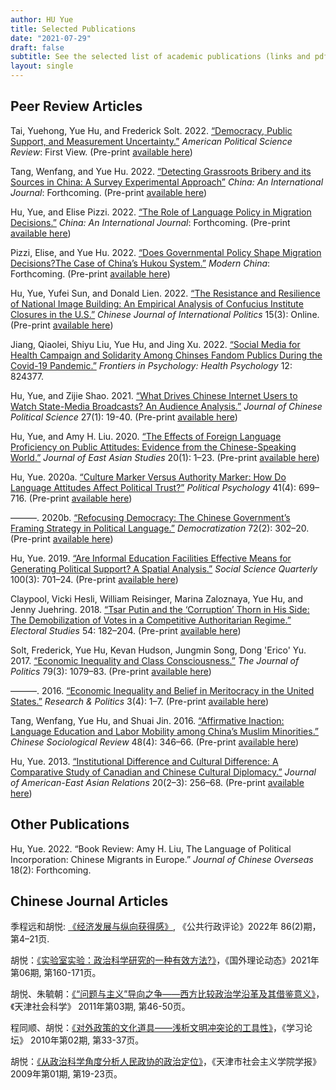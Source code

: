 ```yaml
---
author: HU Yue
title: Selected Publications
date: "2021-07-29"
draft: false
subtitle: See the selected list of academic publications (links and pdf). 
layout: single
---
```


## Peer Review Articles

Tai, Yuehong, Yue Hu, and Frederick Solt. 2022. [“Democracy, Public Support, and Measurement Uncertainty.”](https://doi.org/10.1017/S0003055422000429) *American Political Science Review*: First View. (Pre-print [available here](https://osf.io/preprints/socarxiv/y5fdv/)) 

Tang, Wenfang, and Yue Hu. 2022. [“Detecting Grassroots Bribery and its Sources in China: A Survey Experimental Approach”](https://www.researchgate.net/publication/356834671_Detecting_Grassroots_Bribery_and_its_Sources_in_China_A_Survey_Experimental_Approach) *China: An International Journal*: Forthcoming. (Pre-print [available here](https://www.researchgate.net/publication/356834671_Detecting_Grassroots_Bribery_and_its_Sources_in_China_A_Survey_Experimental_Approach))

Hu, Yue, and Elise Pizzi. 2022. [“The Role of Language Policy in Migration Decisions.”](https://www.researchgate.net/publication/353571483_Breaking_Through_the_Linguistic_Barrier_The_Role_of_Language_Policy_in_Migration_Decisions) *China: An International Journal*: Forthcoming. (Pre-print [available here](https://www.researchgate.net/publication/353571483_Breaking_Through_the_Linguistic_Barrier_The_Role_of_Language_Policy_in_Migration_Decisions))

Pizzi, Elise, and Yue Hu. 2022. [“Does Governmental Policy Shape Migration Decisions?The Case of China’s Hukou System.”](https://www.researchgate.net/publication/353571706_Does_Governmental_Policy_Shape_Migration_Decisions_The_Case_of_China's_Hukou_System) *Modern China*: Forthcoming. (Pre-print [available here](https://www.researchgate.net/publication/353571706_Does_Governmental_Policy_Shape_Migration_Decisions_The_Case_of_China's_Hukou_System))

Hu, Yue, Yufei Sun, and Donald Lien. 2022. [“The Resistance and Resilience of National Image Building: An Empirical Analysis of Confucius Institute Closures in the U.S.”](https://academic.oup.com/cjip/advance-article-abstract/doi/10.1093/cjip/poac010/6574938?redirectedFrom=fulltext) *Chinese Journal of International Politics* 15(3): Online. (Pre-print [available here](https://www.researchgate.net/publication/359845059_The_Resistance_and_Resilience_of_National_Image_Building_An_Empirical_Analysis_of_Confucius_Institute_Closures_in_the_US))

Jiang, Qiaolei, Shiyu Liu, Yue Hu, and Jing Xu. 2022. [“Social Media for Health Campaign and Solidarity Among Chinses Fandom Publics During the Covid-19 Pandemic.”](https://www.frontiersin.org/article/10.3389/fpsyg.2021.824377) *Frontiers in Psychology: Health Psychology* 12: 824377.

Hu, Yue, and Zijie Shao. 2021. [“What Drives Chinese Internet Users to Watch State-Media Broadcasts? An Audience Analysis.”](https://www.researchgate.net/publication/353571814_What_Drives_Chinese_Internet_Users_to_Watch_State-Media_Broadcasts_An_Audience_Analysis) *Journal of Chinese Political Science* 27(1): 19-40. (Pre-print [available here](https://www.researchgate.net/publication/353571814_What_Drives_Chinese_Internet_Users_to_Watch_State-Media_Broadcasts_An_Audience_Analysis))

Hu, Yue, and Amy H. Liu. 2020. [“The Effects of Foreign Language Proficiency on Public Attitudes: Evidence from the Chinese-Speaking World.”](https://www.cambridge.org/core/journals/journal-of-east-asian-studies/article/effects-of-foreign-language-proficiency-on-public-attitudes-evidence-from-the-chinesespeaking-world/56277FA559EFC923958CC405566E6DDD?__cf_chl_jschl_tk__=pmd_9f85bc92b6ed02ea2e1eefa21596c04f8fd3f9b9-1627628614-0-gqNtZGzNAvijcnBszQp6) *Journal of East Asian Studies* 20(1): 1–23. (Pre-print [available here](https://www.researchgate.net/publication/339180227_THE_EFFECTS_OF_FOREIGN_LANGUAGE_PROFICIENCY_ON_PUBLIC_ATTITUDES_EVIDENCE_FROM_THE_CHINESE-SPEAKING_WORLD))

Hu, Yue. 2020a. [“Culture Marker Versus Authority Marker: How Do Language Attitudes Affect Political Trust?”](https://onlinelibrary.wiley.com/doi/full/10.1111/pops.12646) *Political Psychology* 41(4): 699–716. (Pre-print [available here](https://www.researchgate.net/publication/338460629_Culture_Marker_Versus_Authority_Marker_How_Do_Language_Attitudes_Affect_Political_Trust))

———. 2020b. [“Refocusing Democracy: The Chinese Government’s Framing Strategy in Political Language.”](https://www.tandfonline.com/doi/abs/10.1080/13510347.2019.1690461) *Democratization* 72(2): 302–20. (Pre-print [available here](https://www.researchgate.net/publication/337277653_Refocusing_democracy_the_Chinese_government's_framing_strategy_in_political_language))

Hu, Yue. 2019. [“Are Informal Education Facilities Effective Means for Generating Political Support? A Spatial Analysis.”](https://onlinelibrary.wiley.com/doi/full/10.1111/ssqu.12589) *Social Science Quarterly* 100(3): 701–24. (Pre-print [available here](https://www.researchgate.net/publication/330850702_Are_Informal_Education_Facilities_Effective_Means_for_Generating_Political_Support_A_Spatial_Analysis))

Claypool, Vicki Hesli, William Reisinger, Marina Zaloznaya, Yue Hu, and Jenny Juehring. 2018. [“Tsar Putin and the ‘Corruption’ Thorn in His Side: The Demobilization of Votes in a Competitive Authoritarian Regime.”](https://dialnet.unirioja.es/servlet/articulo?codigo=6539661) *Electoral Studies* 54: 182–204. (Pre-print [available here](https://www.researchgate.net/publication/325717067_Tsar_Putin_and_the_corruption_thorn_in_his_side_The_demobilization_of_votes_in_a_competitive_authoritarian_regime))

Solt, Frederick, Yue Hu, Kevan Hudson, Jungmin Song, Dong 'Erico' Yu. 2017. [“Economic Inequality and Class Consciousness.”](https://www.journals.uchicago.edu/doi/abs/10.1086/690971) *The Journal of Politics* 79(3): 1079–83. (Pre-print [available here](https://www.researchgate.net/publication/317072456_Economic_Inequality_and_Class_Consciousness))

———. 2016. [“Economic Inequality and Belief in Meritocracy in the United States.”](https://journals.sagepub.com/doi/full/10.1177/2053168016672101) *Research & Politics* 3(4): 1–7. (Pre-print [available here](https://www.researchgate.net/publication/309299927_Economic_inequality_and_belief_in_meritocracy_in_the_United_States))

Tang, Wenfang, Yue Hu, and Shuai Jin. 2016. [“Affirmative Inaction: Language Education and Labor Mobility among China’s Muslim Minorities.”](https://www.tandfonline.com/doi/abs/10.1080/21620555.2016.1202753) *Chinese Sociological Review* 48(4): 346–66. (Pre-print [available here](https://www.researchgate.net/publication/308010441_Affirmative_Inaction_Education_Language_Proficiency_and_Socioeconomic_Attainment_Among_China's_Uyghur_Minority))

Hu, Yue. 2013. [“Institutional Difference and Cultural Difference: A Comparative Study of Canadian and Chinese Cultural Diplomacy.”](https://brill.com/view/journals/jaer/20/2-3/article-p256_11.xml) *Journal of American-East Asian Relations* 20(2–3): 256–68. (Pre-print [available here](https://www.researchgate.net/publication/274986095_Institutional_Difference_and_Cultural_Difference_A_Comparative_Study_of_Canadian_and_Chinese_Cultural_Diplomacy))

## Other Publications

Hu, Yue. 2022. “Book Review: Amy H. Liu, The Language of Political Incorporation: Chinese Migrants in Europe.” *Journal of Chinese Overseas* 18(2): Forthcoming.


## Chinese Journal Articles

季程远和胡悦: [《经济发展与纵向获得感》](http://jpa.sysu.edu.cn/docs/20220408160723090197.pdf), 《公共行政评论》2022年 86(2)期，第4–21页.

胡悦：[《实验室实验：政治科学研究的一种有效方法?》](https://kns.cnki.net/kcms/detail/detail.aspx?dbcode=CJFD&dbname=CJFDAUTO&filename=GWLD202106020&uniplatform=NZKPT&v=PJYfzUdELnpV-fTfaz1qhlzXK-PBjlfPmQ9ieLN3AwtLHnQA7zFItljLs4eCH3va)，《国外理论动态》2021年第06期, 第160-171页。

胡悦、朱毓朝：[《“问题与主义”导向之争——西方比较政治学沿革及其借鉴意义》](https://kns.cnki.net/kcms/detail/detail.aspx?dbcode=CJFD&dbname=CJFD2011&filename=TJSK201103008&v=wJomofbuZ4BfC2UpSmZz4katzB3srKnBFu84np7U1HnyjYqD2oeSdWCADTA2dJ1y)，《天津社会科学》 2011年第03期, 第46-50页。

程同顺、胡悦：[《对外政策的文化道具——浅析文明冲突论的工具性》](https://kns.cnki.net/kcms/detail/detail.aspx?dbcode=CJFD&dbname=CJFD2010&filename=XXNT201002009&v=qqRDE%25mmd2BK%25mmd2F8maCjhRqamQy24y594BLoBshF93MAaD1F85IJfnYs9FU5tZ6bOIfKFJ5)，《学习论坛》 2010年第02期, 第33-37页。

胡悦：[《从政治科学角度分析人民政协的政治定位》](https://kns.cnki.net/kcms/detail/detail.aspx?dbcode=CJFD&dbname=CJFD2009&filename=TJSH200901008&v=AMA6ZfyGEWjizyk4k6oyXpPAEZQLT%25mmd2B3TtEAgjx8Z4MDPoVoca18YOYXajOKdvSox)，《天津市社会主义学院学报》 2009年第01期, 第19-23页。

